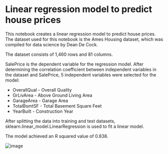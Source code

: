 # Linear regression model to predict house prices

This notebook creates a linear regression model to predict house prices. The dataset used for this notebook is the Ames Housing dataset, which was compiled for data science by Dean De Cock.

The dataset consists of 1,460 rows and 81 columns.

SalePrice is the dependent variable for the regression model. After determining the correlation coefficient between independent variables in the dataset and SalePrice, 5 independent variables were selected for the model:

* OverallQual - Overall Quality
* GrLivArea - Above Ground Living Area
* GarageArea - Garage Area
* TotalBsmtSF - Total Basement Square Feet
* YearBuilt - Construction Year

After splitting the data into training and test datasets, sklearn.linear_model.LinearRegression is used to fit a linear model.

The model achieved an R squared value of 0.838.

![image](https://user-images.githubusercontent.com/79678028/109576015-352e6d80-7ab0-11eb-9955-54295178cd01.png)
